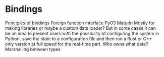# Bindings
Principles of bindings
Foreign function interface
PyO3
[Maturin](https://www.maturin.rs/)
Mostly for making libraries or maybe a custom data loader?
But in some cases it can be an idea to present users with the possibility of configuring the system in Python,
save the state to a configuration file and then run a Rust or C++ only version at full speed for the real-time part.
Who owns what data?
Marshalling between types

[0]: https://en.wikipedia.org/wiki/Language_binding
[1]: https://en.wikipedia.org/wiki/Foreign_function_interface
